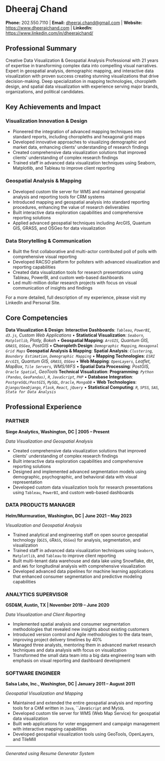 # Dheeraj Chand

**Phone:** 202.550.7110 | **Email:** dheeraj.chand@gmail.com | **Website:** https://www.dheerajchand.com | **LinkedIn:** https://www.linkedin.com/in/dheerajchand/

## Professional Summary

Creative Data Visualization & Geospatial Analysis Professional with 21 years of expertise in transforming complex data into compelling visual narratives. Expert in geospatial analysis, demographic mapping, and interactive data visualization with proven success creating stunning visualizations that drive decision-making. Deep specialization in mapping technologies, choropleth design, and spatial data visualization with experience serving major brands, organizations, and political candidates.

## Key Achievements and Impact

### Visualization Innovation & Design
- Pioneered the integration of advanced mapping techniques into standard reports, including choropleths and hexagonal grid maps
- Developed innovative approaches to visualizing demographic and market data, enhancing clients' understanding of research findings
- Created comprehensive data visualization solutions that improved clients' understanding of complex research findings
- Trained staff in advanced data visualization techniques using Seaborn, Matplotlib, and Tableau to improve client reporting

### Geospatial Analysis & Mapping
- Developed custom tile server for WMS and maintained geospatial analysis and reporting tools for CRM systems
- Introduced mapping and geospatial analysis into standard reporting procedures, enhancing the value of research deliverables
- Built interactive data exploration capabilities and comprehensive reporting solutions
- Applied advanced geospatial techniques including ArcGIS, Quantum GIS, GRASS, and OSGeo for data visualization

### Data Storytelling & Communication
- Built the first collaborative and multi-actor contributed poll of polls with comprehensive visual reporting
- Developed RACSO platform for pollsters with advanced visualization and reporting capabilities
- Created data visualization tools for research presentations using Tableau, PowerBI, and custom web-based dashboards
- Led multi-million dollar research projects with focus on visual communication of insights and findings

For a more detailed, full description of my experience, please visit my LinkedIn and Personal Site.

## Core Competencies

**Data Visualization & Design**: **Interactive Dashboards**: *`Tableau`, `PowerBI`, `d3.js`, Custom Web Applications* • **Statistical Visualization**: *`Seaborn`, `Matplotlib`, Plotly, Bokeh* • **Geospatial Mapping**: *`ArcGIS`, Quantum GIS, `GRASS`, `OSGeo`, PostGIS* • **Choropleth Design**: *`Demographic Mapping`, `Hexagonal Grid Maps`*
**Geospatial Analysis & Mapping**: **Spatial Analysis**: *`Clustering`, `Boundary Estimation`, `Demographic Mapping`* • **Mapping Technologies**: *`ESRI ArcGIS`, Quantum GIS, `GRASS`, `OSGeo`* • **Web Mapping**: *`OpenLayers`, Leaflet, MapBox, `Tile Servers`, WMS/WFS* • **Spatial Data Processing**: *PostGIS, `Oracle Spatial`, GeoTools*
**Technical Visualization**: **Programming**: *`Python (Pandas`, `GeoPandas)`, `R`, `JavaScript`, `PHP`* • **Database Integration**: *`PostgreSQL/PostGIS`, `MySQL`, `Oracle`, `MongoDB`* • **Web Technologies**: *`Django/GeoDjango`, `Flask`, `React`, `jQuery`* • **Statistical Computing**: *`R`, `SPSS`, `SAS`, `Stata for Data Analysis`*

## Professional Experience

### PARTNER
**Siege Analytics, Washington, DC | 2005 – Present**

*Data Visualization and Geospatial Analysis*

- Created comprehensive data visualization solutions that improved clients' understanding of complex research findings
- Built interactive data exploration capabilities and comprehensive reporting solutions
- Designed and implemented advanced segmentation models using demographic, psychographic, and behavioral data with visual representation
- Developed custom data visualization tools for research presentations using `Tableau`, `PowerBI`, and custom web-based dashboards

### DATA PRODUCTS MANAGER
**Helm/Murmuration, Washington, DC | June 2021 – May 2023**

*Visualization and Geospatial Analysis*

- Trained analytical and engineering staff on open source geospatial technology (`QGIS`, `G`R`ASS`, `OSGeo`) for analysis, segmentation, and visualization
- Trained staff in advanced data visualization techniques using `Seaborn`, `Matplotlib`, and `Tableau` to improve client reporting
- Built multi-tenant data warehouse and data lake using Snowflake, dbt, and `AWS` for longitudinal analysis with comprehensive visualization
- Developed advanced data pipelines for machine learning applications that enhanced consumer segmentation and predictive modeling capabilities

### ANALYTICS SUPERVISOR
**GSD&M, Austin, TX | November 2019 – June 2020**

*Data Visualization and Client Reporting*

- Implemented spatial analysis and consumer segmentation methodologies that revealed new insights about existing customers
- Introduced version control and Agile methodologies to the data team, improving project delivery timelines by 40%
- Managed three analysts, mentoring them in advanced market research techniques and data analysis with focus on visualization
- Transformed the small data team into a big data engineering team with emphasis on visual reporting and dashboard development

### SOFTWARE ENGINEER
**Salsa Labs, Inc., Washington, DC | January 2011 – August 2011**

*Geospatial Visualization and Mapping*

- Maintained and extended the entire geospatial analysis and reporting tools for a C`R`M written in `Java`, ``Java`Script` and My`SQL`
- Developed custom tile server for WMS (Web Map Service) for geospatial data visualization
- Built web applications for voter engagement and campaign management with interactive mapping capabilities
- Developed geospatial visualization tools using GeoTools, OpenLayers, and TileMill

---

*Generated using Resume Generator System*